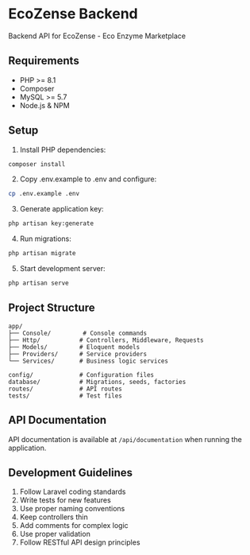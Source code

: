 # EcoZense Backend

Backend API for EcoZense - Eco Enzyme Marketplace

## Requirements

- PHP >= 8.1
- Composer
- MySQL >= 5.7
- Node.js & NPM

## Setup

1. Install PHP dependencies:
```bash
composer install
```

2. Copy .env.example to .env and configure:
```bash
cp .env.example .env
```

3. Generate application key:
```bash
php artisan key:generate
```

4. Run migrations:
```bash
php artisan migrate
```

5. Start development server:
```bash
php artisan serve
```

## Project Structure

```
app/
├── Console/         # Console commands
├── Http/           # Controllers, Middleware, Requests
├── Models/         # Eloquent models
├── Providers/      # Service providers
└── Services/       # Business logic services

config/             # Configuration files
database/           # Migrations, seeds, factories
routes/             # API routes
tests/              # Test files
```

## API Documentation

API documentation is available at `/api/documentation` when running the application.

## Development Guidelines

1. Follow Laravel coding standards
2. Write tests for new features
3. Use proper naming conventions
4. Keep controllers thin
5. Add comments for complex logic
6. Use proper validation
7. Follow RESTful API design principles 